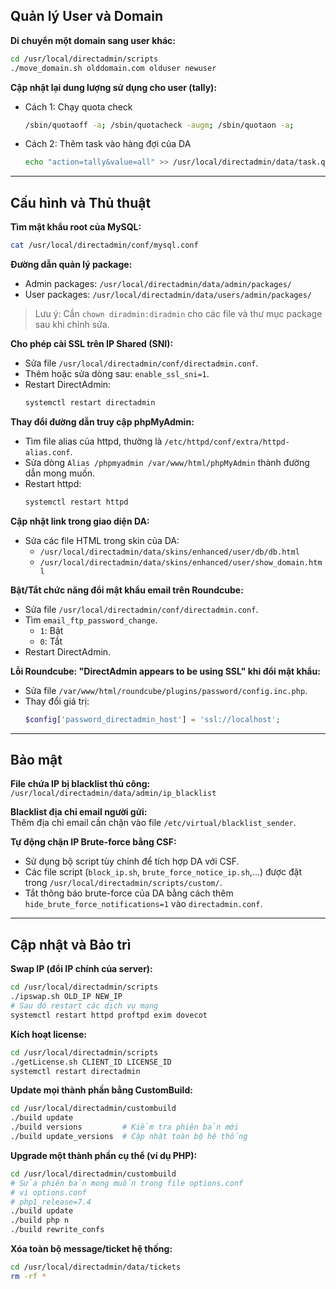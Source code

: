 
## Quản lý User và Domain

**Di chuyển một domain sang user khác:**
```bash
cd /usr/local/directadmin/scripts
./move_domain.sh olddomain.com olduser newuser
```

**Cập nhật lại dung lượng sử dụng cho user (tally):**

- Cách 1: Chạy quota check
    ```bash
    /sbin/quotaoff -a; /sbin/quotacheck -augm; /sbin/quotaon -a;
    ```
- Cách 2: Thêm task vào hàng đợi của DA
    ```bash
    echo "action=tally&value=all" >> /usr/local/directadmin/data/task.queue
    ```

---

## Cấu hình và Thủ thuật

**Tìm mật khẩu root của MySQL:**
```bash
cat /usr/local/directadmin/conf/mysql.conf
```

**Đường dẫn quản lý package:**
- Admin packages: `/usr/local/directadmin/data/admin/packages/`
- User packages: `/usr/local/directadmin/data/users/admin/packages/`

> Lưu ý: Cần `chown diradmin:diradmin` cho các file và thư mục package sau khi chỉnh sửa.

**Cho phép cài SSL trên IP Shared (SNI):**
- Sửa file `/usr/local/directadmin/conf/directadmin.conf`.
- Thêm hoặc sửa dòng sau: `enable_ssl_sni=1`.
- Restart DirectAdmin:
    ```bash
    systemctl restart directadmin
    ```

**Thay đổi đường dẫn truy cập phpMyAdmin:**
- Tìm file alias của httpd, thường là `/etc/httpd/conf/extra/httpd-alias.conf`.
- Sửa dòng `Alias /phpmyadmin /var/www/html/phpMyAdmin` thành đường dẫn mong muốn.
- Restart httpd:
    ```bash
    systemctl restart httpd
    ```

**Cập nhật link trong giao diện DA:**
- Sửa các file HTML trong skin của DA:
    - `/usr/local/directadmin/data/skins/enhanced/user/db/db.html`
    - `/usr/local/directadmin/data/skins/enhanced/user/show_domain.html`

**Bật/Tắt chức năng đổi mật khẩu email trên Roundcube:**
- Sửa file `/usr/local/directadmin/conf/directadmin.conf`.
- Tìm `email_ftp_password_change`.
    - `1`: Bật
    - `0`: Tắt
- Restart DirectAdmin.

**Lỗi Roundcube: "DirectAdmin appears to be using SSL" khi đổi mật khẩu:**
- Sửa file `/var/www/html/roundcube/plugins/password/config.inc.php`.
- Thay đổi giá trị:
    ```php
    $config['password_directadmin_host'] = 'ssl://localhost';
    ```

---

## Bảo mật

**File chứa IP bị blacklist thủ công:**  
`/usr/local/directadmin/data/admin/ip_blacklist`

**Blacklist địa chỉ email người gửi:**  
Thêm địa chỉ email cần chặn vào file `/etc/virtual/blacklist_sender`.

**Tự động chặn IP Brute-force bằng CSF:**
- Sử dụng bộ script tùy chỉnh để tích hợp DA với CSF.
- Các file script (`block_ip.sh`, `brute_force_notice_ip.sh`,...) được đặt trong `/usr/local/directadmin/scripts/custom/`.
- Tắt thông báo brute-force của DA bằng cách thêm `hide_brute_force_notifications=1` vào `directadmin.conf`.

---

## Cập nhật và Bảo trì

**Swap IP (đổi IP chính của server):**
```bash
cd /usr/local/directadmin/scripts
./ipswap.sh OLD_IP NEW_IP
# Sau đó restart các dịch vụ mạng
systemctl restart httpd proftpd exim dovecot
```

**Kích hoạt license:**
```bash
cd /usr/local/directadmin/scripts
./getLicense.sh CLIENT_ID LICENSE_ID
systemctl restart directadmin
```

**Update mọi thành phần bằng CustomBuild:**
```bash
cd /usr/local/directadmin/custombuild
./build update
./build versions         # Kiểm tra phiên bản mới
./build update_versions  # Cập nhật toàn bộ hệ thống
```

**Upgrade một thành phần cụ thể (ví dụ PHP):**
```bash
cd /usr/local/directadmin/custombuild
# Sửa phiên bản mong muốn trong file options.conf
# vi options.conf
# php1_release=7.4
./build update
./build php n
./build rewrite_confs
```

**Xóa toàn bộ message/ticket hệ thống:**
```bash
cd /usr/local/directadmin/data/tickets
rm -rf *
```
